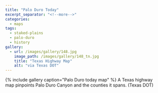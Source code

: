 ```yaml
---
title: "Palo Duro Today"
excerpt_separator: "<!--more-->"
categories:
  - maps
tags:
  - staked-plains
  - palo-duro
  - history
gallery:
  - url: /images/gallery/148.jpg
    image_path: /images/gallery/148_tn.jpg
    title: "Texas Highway Map"
    alt: "via Texas DOT"
---
```

{% include gallery caption="Palo Duro today map" %}
A Texas highway map pinpoints Palo Duro Canyon and the counties it spans. (Texas DOT)
